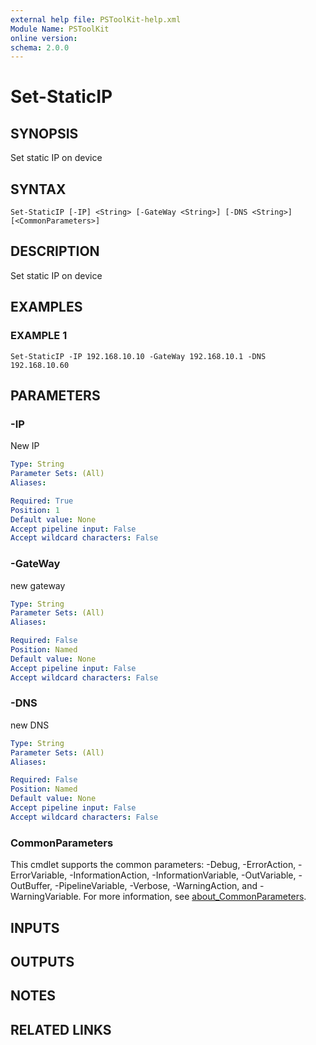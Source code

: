 ```yaml
---
external help file: PSToolKit-help.xml
Module Name: PSToolKit
online version:
schema: 2.0.0
---
```


# Set-StaticIP

## SYNOPSIS
Set static IP on device

## SYNTAX

```
Set-StaticIP [-IP] <String> [-GateWay <String>] [-DNS <String>] [<CommonParameters>]
```

## DESCRIPTION
Set static IP on device

## EXAMPLES

### EXAMPLE 1
```
Set-StaticIP -IP 192.168.10.10 -GateWay 192.168.10.1 -DNS 192.168.10.60
```

## PARAMETERS

### -IP
New IP

```yaml
Type: String
Parameter Sets: (All)
Aliases:

Required: True
Position: 1
Default value: None
Accept pipeline input: False
Accept wildcard characters: False
```

### -GateWay
new gateway

```yaml
Type: String
Parameter Sets: (All)
Aliases:

Required: False
Position: Named
Default value: None
Accept pipeline input: False
Accept wildcard characters: False
```

### -DNS
new DNS

```yaml
Type: String
Parameter Sets: (All)
Aliases:

Required: False
Position: Named
Default value: None
Accept pipeline input: False
Accept wildcard characters: False
```

### CommonParameters
This cmdlet supports the common parameters: -Debug, -ErrorAction, -ErrorVariable, -InformationAction, -InformationVariable, -OutVariable, -OutBuffer, -PipelineVariable, -Verbose, -WarningAction, and -WarningVariable. For more information, see [about_CommonParameters](http://go.microsoft.com/fwlink/?LinkID=113216).

## INPUTS

## OUTPUTS

## NOTES

## RELATED LINKS
